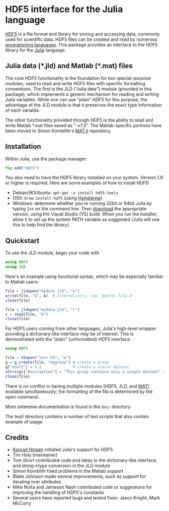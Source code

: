 # HDF5 interface for the Julia language

[HDF5][HDF5] is a file format and library for storing and accessing
data, commonly used for scientific data. HDF5 files can be created and
read by numerous [programming
languages](http://www.hdfgroup.org/tools5desc.html).  This package
provides an interface to the HDF5 library for the
[Julia][Julia] language.

## Julia data (\*.jld) and Matlab (\*.mat) files

The core HDF5 functionality is the foundation for two special-purpose modules, used to read and write HDF5 files with specific formatting conventions. The first is the JLD ("Julia data") module (provided in this package), which implements a generic mechanism for reading and writing Julia variables. While one can use "plain" HDF5 for this purpose, the advantage of the JLD module is that it preserves the exact type information of each variable.

The other functionality provided through HDF5 is the ability to read and write Matlab \*.mat files saved as "-v7.3". The Matlab-specific portions have been moved to Simon Kornblith's [MAT.jl](https://github.com/simonster/MAT.jl) repository.

## Installation

Within Julia, use the package manager:
```julia
Pkg.add("HDF5")
```

You also need to have the HDF5 library installed on your system. Version 1.8 or higher is required. Here are some examples of how to install HDF5:

- Debian/(K)Ubuntu: `apt-get -u install hdf5-tools`
- OSX: `brew install hdf5` (using [Homebrew](http://mxcl.github.com/homebrew/))
- Windows: determine whether you're running 32bit or 64bit Julia by typing `Int` on the command line. Then [download](http://www.hdfgroup.org/HDF5/release/obtain5.html) the appropriate version, using the Visual Studio (VS) build. When you run the installer, allow it to set up the system PATH variable as suggested (Julia will use this to help find the library).

## Quickstart

To use the JLD module, begin your code with

```julia
using HDF5
using JLD
```

Here's an example using functional syntax, which may be especially familiar to Matlab users:

```julia
file = jldopen("mydata.jld", "w")
write(file, "A", A)  # alternatively, say "@write file A"
close(file)

file = jldopen("mydata.jld", "r")
c = read(file, "A")
close(file)
```

For HDF5 users coming from other languages, Julia's high-level wrapper providing a dictionary-like interface may be of interest. This is demonstrated with the "plain" (unformatted) HDF5 interface:

```julia
using HDF5

file = h5open("test.h5", "w")
g = g_create(file, "mygroup") # create a group
g["dset1"] = 3.2              # create a scalar dataset
attrs(g)["Description"] = "This group contains only a single dataset" # an attribute
close(file)
```

There is no conflict in having multiple modules (HDF5, JLD, and [MAT](https://github.com/simonster/MAT.jl)) available simultaneously; the formatting of the file is determined by the open command.

More extensive documentation is found in the `doc/` directory.

The test/ directory contains a number of test scripts that also contain example of usage.

## Credits

- [Konrad Hinsen](https://github.com/khinsen/julia_hdf5) initiated Julia's support for HDF5
- Tim Holy (maintainer)
- Tom Short contributed code and ideas to the dictionary-like interface, and string->type conversion in the JLD module
- Simon Kornblith fixed problems in the Matlab support
- Blake Johnson made several improvements, such as support for iterating over attributes
- Mike Nolta and Jameson Nash contributed code or suggestions for improving the handling of HDF5's constants
- Several users have reported bugs and tested fixes: Jason Knight, Mark McCurry


[Julia]: http://julialang.org "Julia"
[HDF5]: http://www.hdfgroup.org/HDF5/ "HDF5"
